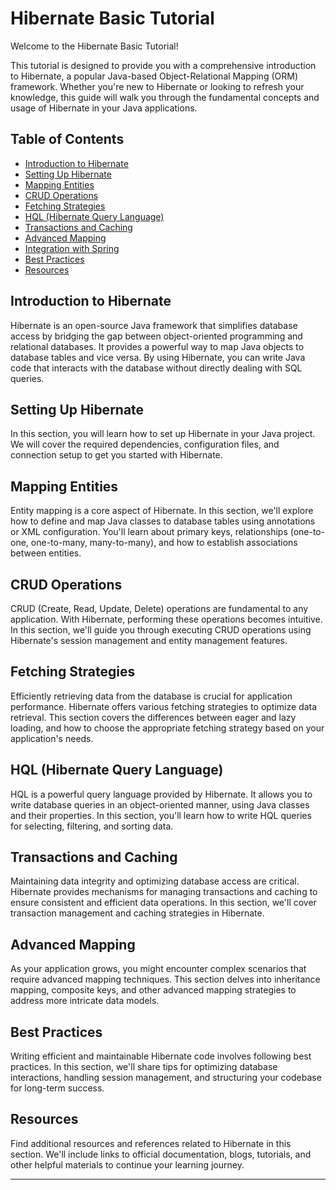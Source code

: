 # Hibernate Basic Tutorial

Welcome to the Hibernate Basic Tutorial!

This tutorial is designed to provide you with a comprehensive introduction to Hibernate, a popular Java-based Object-Relational Mapping (ORM) framework. Whether you're new to Hibernate or looking to refresh your knowledge, this guide will walk you through the fundamental concepts and usage of Hibernate in your Java applications.

## Table of Contents

- [Introduction to Hibernate](#introduction-to-hibernate)
- [Setting Up Hibernate](#setting-up-hibernate)
- [Mapping Entities](#mapping-entities)
- [CRUD Operations](#crud-operations)
- [Fetching Strategies](#fetching-strategies)
- [HQL (Hibernate Query Language)](#hql-hibernate-query-language)
- [Transactions and Caching](#transactions-and-caching)
- [Advanced Mapping](#advanced-mapping)
- [Integration with Spring](#integration-with-spring)
- [Best Practices](#best-practices)
- [Resources](#resources)

## Introduction to Hibernate

Hibernate is an open-source Java framework that simplifies database access by bridging the gap between object-oriented programming and relational databases. It provides a powerful way to map Java objects to database tables and vice versa. By using Hibernate, you can write Java code that interacts with the database without directly dealing with SQL queries.

## Setting Up Hibernate

In this section, you will learn how to set up Hibernate in your Java project. We will cover the required dependencies, configuration files, and connection setup to get you started with Hibernate.

## Mapping Entities

Entity mapping is a core aspect of Hibernate. In this section, we'll explore how to define and map Java classes to database tables using annotations or XML configuration. You'll learn about primary keys, relationships (one-to-one, one-to-many, many-to-many), and how to establish associations between entities.

## CRUD Operations

CRUD (Create, Read, Update, Delete) operations are fundamental to any application. With Hibernate, performing these operations becomes intuitive. In this section, we'll guide you through executing CRUD operations using Hibernate's session management and entity management features.

## Fetching Strategies

Efficiently retrieving data from the database is crucial for application performance. Hibernate offers various fetching strategies to optimize data retrieval. This section covers the differences between eager and lazy loading, and how to choose the appropriate fetching strategy based on your application's needs.

## HQL (Hibernate Query Language)

HQL is a powerful query language provided by Hibernate. It allows you to write database queries in an object-oriented manner, using Java classes and their properties. In this section, you'll learn how to write HQL queries for selecting, filtering, and sorting data.

## Transactions and Caching

Maintaining data integrity and optimizing database access are critical. Hibernate provides mechanisms for managing transactions and caching to ensure consistent and efficient data operations. In this section, we'll cover transaction management and caching strategies in Hibernate.

## Advanced Mapping

As your application grows, you might encounter complex scenarios that require advanced mapping techniques. This section delves into inheritance mapping, composite keys, and other advanced mapping strategies to address more intricate data models.

## Best Practices

Writing efficient and maintainable Hibernate code involves following best practices. In this section, we'll share tips for optimizing database interactions, handling session management, and structuring your codebase for long-term success.

## Resources

Find additional resources and references related to Hibernate in this section. We'll include links to official documentation, blogs, tutorials, and other helpful materials to continue your learning journey.

---


